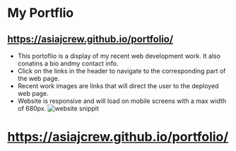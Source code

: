 # My Portflio
## https://asiajcrew.github.io/portfolio/
* This portoflio is a display of my recent web development work. It also conatins a bio andmy contact info.
* Click on the links in the header to navigate to the corresponding part of the web page.
* Recent work images are links that will direct the user to the deployed web page.
* Website is responsive and will load on mobile screens with a max width of 680px.
![website snippit](https://user-images.githubusercontent.com/92117969/142739345-9c3e1a50-496a-461e-803d-6d6e41c26883.png)
# https://asiajcrew.github.io/portfolio/
